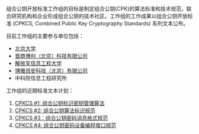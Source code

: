 组合公钥开放标准工作组的目标是制定组合公钥(CPK)的算法标准和技术规范，联合研究机构和企业形成组合公钥的技术社区。工作组的工作成果以组合公钥开放标准 (CPKCS, Combined Public Key Cryptography Standards) 系列文本公布。

目前工作组的主要参与单位包括：

 - [北京大学](http://www.pku.edu.cn)
 - [晋商博创（北京）科技有限公司](http://www.com)
 - [解放军信息工程大学](http://zhaosheng.plaieu.edu.cn)
 - [博雅信安科技（北京）有限公司](http://www.boyasecurity.com)
 - 中科院信息工程研究所

工作组的近期标准文本计划：

 1. [CPKCS #1: 组合公钥标识密钥管理算法](https://github.com/CombinedPublicKey/CPKCS/blob/master/cpkcs1.md)
 2. [CPKCS #2: 组合公钥算法标识规范](https://github.com/CombinedPublicKey/CPKCS/blob/master/cpkcs2.md)
 3. [CPKCS #3：组合公钥密码消息格式规范](https://github.com/CombinedPublicKey/CPKCS/blob/master/cpkcs3.md)
 4. [CPKCS #4: 组合公钥密码设备编程接口规范](https://github.com/CombinedPublicKey/CPKCS/blob/master/cpkcs4.md)

